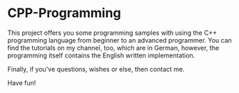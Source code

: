 # CPP-Programming

This project offers you some programming samples with using the C++ programming language from beginner to an advanced programmer. You can find the tutorials on my channel, too, which are in German, however, the programming itself contains the English written implementation.

Finally, if you've questions, wishes or else, then contact me.

Have fun!
